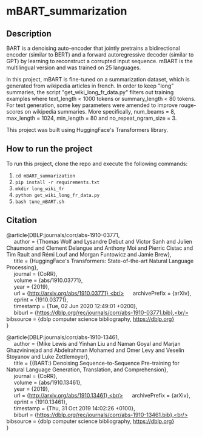 # mBART_summarization

## Description

BART is a denoising auto-encoder that jointly pretrains a bidirectional encoder (similar to BERT) and a forward autoregressive decoder (similar to GPT) by learning to reconstruct a corrupted input sequence. mBART is the multilingual version and was trained on 25 languages.

In this project, mBART is fine-tuned on a summarization dataset, which is generated from wikipedia articles in french. In order to keep "long" summaries, the script "get_wiki_long_fr_data.py" filters out training examples where text_length < 1000 tokens or summary_length < 80 tokens. For text generation, some key parameters were amended to improve rouge-scores on wikipedia summaries. More specifically, num_beams = 8, max_length = 1024, min_length = 80 and no_repeat_ngram_size = 3.

This project was built using HuggingFace's Transformers library.

## How to run the project

To run this project, clone the repo and execute the following commands: 
1) `cd mBART_summarization`
2) `pip install -r requirements.txt`
3) `mkdir long_wiki_fr`
4) `python get_wiki_long_fr_data.py`
5) `bash tune_mBART.sh`


## Citation

@article{DBLP:journals/corr/abs-1910-03771,<br/>
&nbsp;&nbsp;&nbsp;&nbsp;  author    = {Thomas Wolf and
               Lysandre Debut and
               Victor Sanh and
               Julien Chaumond and
               Clement Delangue and
               Anthony Moi and
               Pierric Cistac and
               Tim Rault and
               Rémi Louf and
               Morgan Funtowicz and
               Jamie Brew},<br/>
&nbsp;&nbsp;&nbsp;&nbsp;  title     = {HuggingFace's Transformers: State-of-the-art Natural Language Processing},<br/>
&nbsp;&nbsp;&nbsp;&nbsp;  journal   = {CoRR},<br/>
&nbsp;&nbsp;&nbsp;&nbsp;  volume    = {abs/1910.03771},<br/>
&nbsp;&nbsp;&nbsp;&nbsp;  year      = {2019},<br/>
&nbsp;&nbsp;&nbsp;&nbsp;  url       = {http://arxiv.org/abs/1910.03771},<br/>
&nbsp;&nbsp;&nbsp;&nbsp;  archivePrefix = {arXiv},<br/>
&nbsp;&nbsp;&nbsp;&nbsp;  eprint    = {1910.03771},<br/>
&nbsp;&nbsp;&nbsp;&nbsp;  timestamp = {Tue, 02 Jun 2020 12:49:01 +0200},<br/>
&nbsp;&nbsp;&nbsp;&nbsp;  biburl    = {https://dblp.org/rec/journals/corr/abs-1910-03771.bib},<br/>
&nbsp;&nbsp;&nbsp;&nbsp;  bibsource = {dblp computer science bibliography, https://dblp.org}<br/>
}


@article{DBLP:journals/corr/abs-1910-13461,<br/>
&nbsp;&nbsp;&nbsp;&nbsp;  author    = {Mike Lewis and
               Yinhan Liu and
               Naman Goyal and
               Marjan Ghazvininejad and
               Abdelrahman Mohamed and
               Omer Levy and
               Veselin Stoyanov and
               Luke Zettlemoyer},<br/>
&nbsp;&nbsp;&nbsp;&nbsp;  title     = {{BART:} Denoising Sequence-to-Sequence Pre-training for Natural Language
               Generation, Translation, and Comprehension},<br/>
&nbsp;&nbsp;&nbsp;&nbsp;  journal   = {CoRR},<br/>
&nbsp;&nbsp;&nbsp;&nbsp;  volume    = {abs/1910.13461},<br/>
&nbsp;&nbsp;&nbsp;&nbsp;  year      = {2019},<br/>
&nbsp;&nbsp;&nbsp;&nbsp;  url       = {http://arxiv.org/abs/1910.13461},<br/>
&nbsp;&nbsp;&nbsp;&nbsp;  archivePrefix = {arXiv},<br/>
&nbsp;&nbsp;&nbsp;&nbsp;  eprint    = {1910.13461},<br/>
&nbsp;&nbsp;&nbsp;&nbsp;  timestamp = {Thu, 31 Oct 2019 14:02:26 +0100},<br/>
&nbsp;&nbsp;&nbsp;&nbsp;  biburl    = {https://dblp.org/rec/journals/corr/abs-1910-13461.bib},<br/>
&nbsp;&nbsp;&nbsp;&nbsp;  bibsource = {dblp computer science bibliography, https://dblp.org}<br/>
}

